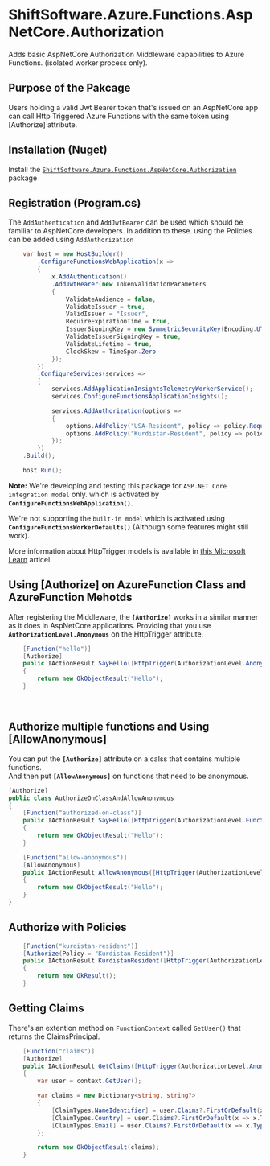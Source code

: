 # ShiftSoftware.Azure.Functions.AspNetCore.Authorization

Adds basic AspNetCore Authorization Middleware capabilities to Azure Functions. (isolated worker process only).

## Purpose of the Pakcage
Users holding a valid Jwt Bearer token that's issued on an AspNetCore app can call Http Triggered Azure Functions with the same token using [Authorize] attribute.

## Installation (Nuget)
Install the [`ShiftSoftware.Azure.Functions.AspNetCore.Authorization`](https://www.nuget.org/packages/ShiftSoftware.Azure.Functions.AspNetCore.Authorization) package

## Registration (Program.cs)
The ``AddAuthentication`` and ``AddJwtBearer`` can be used which should be familiar to AspNetCore developers.
In addition to these. using the Policies can be added using ``AddAuthorization``

```C#
    var host = new HostBuilder()
        .ConfigureFunctionsWebApplication(x =>
        {
            x.AddAuthentication()
            .AddJwtBearer(new TokenValidationParameters
            {
                ValidateAudience = false,
                ValidateIssuer = true,
                ValidIssuer = "Issuer",
                RequireExpirationTime = true,
                IssuerSigningKey = new SymmetricSecurityKey(Encoding.UTF8.GetBytes("A secure key that's shared between AspNetCore and Azure Functions")),
                ValidateIssuerSigningKey = true,
                ValidateLifetime = true,
                ClockSkew = TimeSpan.Zero
            });
        })
        .ConfigureServices(services =>
        {
            services.AddApplicationInsightsTelemetryWorkerService();
            services.ConfigureFunctionsApplicationInsights();

            services.AddAuthorization(options =>
            {
                options.AddPolicy("USA-Resident", policy => policy.RequireClaim(ClaimTypes.Country, "USA"));
                options.AddPolicy("Kurdistan-Resident", policy => policy.RequireClaim(ClaimTypes.Country, "Kurdistan"));
            });
        })
    .Build();

    host.Run();
```

**Note:** We're developing and testing this package for `ASP.NET Core integration model` only. which is activated by **`ConfigureFunctionsWebApplication()`**.

We're not supporting the `built-in model` which is activated using **`ConfigureFunctionsWorkerDefaults()`** (Although some features might still work).

More information about HttpTrigger models is available in [this Microsoft Learn](https://learn.microsoft.com/en-us/azure/azure-functions/dotnet-isolated-process-guide?tabs=windows#http-trigger) articel.

## Using [Authorize] on AzureFunction Class and AzureFunction Mehotds 
After registering the Middleware, the **`[Authorize]`** works in a similar manner as it does in AspNetCore applications. Providing that you use **``AuthorizationLevel.Anonymous``** on the HttpTrigger attribute.

```C#
    [Function("hello")]
    [Authorize]
    public IActionResult SayHello([HttpTrigger(AuthorizationLevel.Anonymous, "get", "post")] HttpRequest req, FunctionContext context)
    {
        return new OkObjectResult("Hello");
    }
```


<br/>


## Authorize multiple functions and Using [AllowAnonymous]
You can put the **`[Authorize]`** attribute on a calss that contains multiple functions.  
And then put **`[AllowAnonymous]`** on functions that need to be anonymous.

```C#
[Authorize]
public class AuthorizeOnClassAndAllowAnonymous
{
    [Function("authorized-on-class")]
    public IActionResult SayHello([HttpTrigger(AuthorizationLevel.Function, "get", "post")] HttpRequest req, FunctionContext context)
    {
        return new OkObjectResult("Hello");
    }

    [Function("allow-anonymous")]
    [AllowAnonymous]
    public IActionResult AllowAnonymous([HttpTrigger(AuthorizationLevel.Function, "get", "post")] HttpRequest req, FunctionContext context)
    {
        return new OkObjectResult("Hello");
    }
}
```

## Authorize with Policies

```C#
    [Function("kurdistan-resident")]
    [Authorize(Policy = "Kurdistan-Resident")]
    public IActionResult KurdistanResident([HttpTrigger(AuthorizationLevel.Anonymous, "get", "post")] HttpRequest req, FunctionContext context)
    {
        return new OkResult();
    }
```

## Getting Claims
There's an extention method on ``FunctionContext`` called ``GetUser()`` that returns the ClaimsPrincipal.

```C#
    [Function("claims")]
    [Authorize]
    public IActionResult GetClaims([HttpTrigger(AuthorizationLevel.Anonymous, "get", "post")] HttpRequest req, FunctionContext context)
    {
        var user = context.GetUser();

        var claims = new Dictionary<string, string?>
        {
            [ClaimTypes.NameIdentifier] = user.Claims?.FirstOrDefault(x => x.Type == ClaimTypes.NameIdentifier)?.Value,
            [ClaimTypes.Country] = user.Claims?.FirstOrDefault(x => x.Type == ClaimTypes.Country)?.Value,
            [ClaimTypes.Email] = user.Claims?.FirstOrDefault(x => x.Type == ClaimTypes.Email)?.Value,
        };

        return new OkObjectResult(claims);
    }
```


[comment]: <> (Advanced Usage: Writing Custom Attributes on [Authorize])
